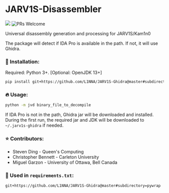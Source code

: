 # JARV1S-Disassembler

[![](https://github.com/L1NNA/JARV1S-Ghidra/workflows/Build%20and%20Release%20JAR/badge.svg)](https://github.com/L1NNA/JARV1S-Ghidra/actions) ![PRs Welcome](https://img.shields.io/badge/PRs-welcome-brightgreen.svg?&maxAge=86400)

Universal disassembly generation and processing for JARV1S/Kam1n0

The package will detect if IDA Pro is available in the path. If not, it will use Ghidra.

### :rocket: Installation:
Required: Python 3+. [Optional: OpenJDK 13+]
```bash
pip install git+https://github.com/L1NNA/JARV1S-Ghidra@master#subdirectory=package
```
### :fire: Usage:
```bash
python -m jvd binary_file_to_decompile
```
If IDA Pro is not in the path, Ghidra jar will be downloaded and installed. 
During the first run, the required jar and JDK will be downloaded to `~/.jarv1s-ghidra` if needed.
### :star: Contributors:
- Steven Ding - Queen's Computing
- Christopher Bennett - Carleton University
- Miguel Garzon - University of Ottawa, Bell Canada
### 🌵 Used in `requirements.txt`:
```
git+https://github.com/L1NNA/JARV1S-Ghidra@master#subdirectory=pywrap
```
